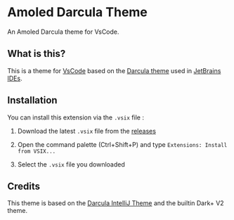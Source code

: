 # Amoled Darcula Theme

An Amoled Darcula theme for VsCode.

## What is this?

This is a theme for [VsCode](https://code.visualstudio.com/) based on the [Darcula theme](https://github.com/bulenkov/Darcula/) used in [JetBrains IDEs](https://www.jetbrains.com/).

## Installation

You can install this extension via the `.vsix` file :

1. Download the latest `.vsix` file from the [releases](https://github.com/CyrilLeblanc/vscode-amoled-darcula-theme/releases)

2. Open the command palette (Ctrl+Shift+P) and type `Extensions: Install from VSIX...`

3. Select the `.vsix` file you downloaded

## Credits

This theme is based on the [Darcula IntelliJ Theme](https://github.com/kevinvn1709/vscode-dracula-color-theme) and the builtin Dark+ V2 theme.